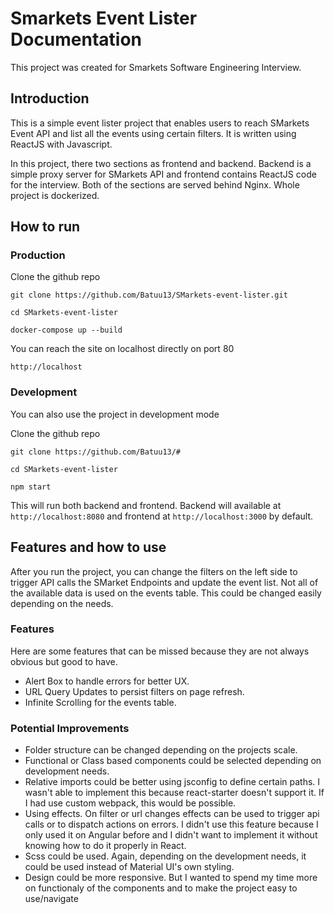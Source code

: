 # Smarkets Event Lister Documentation

This project was created for Smarkets Software Engineering Interview.

## Introduction
This is a simple event lister project that enables users to reach SMarkets Event API and list all the events using certain filters. It is written using ReactJS with Javascript.

In this project, there two sections as frontend and backend. Backend is a simple proxy server for SMarkets API and frontend contains ReactJS code for the interview. Both of the sections are served behind Nginx. Whole project is dockerized.

## How to run

### Production

Clone the github repo

`git clone https://github.com/Batuu13/SMarkets-event-lister.git`

`cd SMarkets-event-lister`

`docker-compose up --build`

You can reach the site on localhost directly on port 80

`http://localhost`

### Development

You can also use the project in development mode

Clone the github repo

`git clone https://github.com/Batuu13/#`

`cd SMarkets-event-lister`

`npm start`

This will run both backend and frontend. Backend will available at `http://localhost:8080` and frontend at `http://localhost:3000` by default.

## Features and how to use

After you run the project, you can change the filters on the left side to trigger API calls the SMarket Endpoints and update the event list. Not all of the available data is used on the events table. This could be changed easily depending on the needs.

### Features

Here are some features that can be missed because they are not always obvious but good to have.

* Alert Box to handle errors for better UX.
* URL Query Updates to persist filters on page refresh.
* Infinite Scrolling for the events table.

### Potential Improvements

* Folder structure can be changed depending on the projects scale.
* Functional or Class based components could be selected depending on development needs.
* Relative imports could be better using jsconfig to define certain paths. I wasn't able to implement this because react-starter doesn't support it. If I had use custom webpack, this would be possible.
* Using effects. On filter or url changes effects can be used to trigger api calls or to dispatch actions on errors. I didn't use this feature because I only used it on Angular before and I didn't want to implement it without knowing how to do it properly in React.
* Scss could be used. Again, depending on the development needs, it could be used instead of Material UI's own styling.
* Design could be more responsive. But I wanted to spend my time more on functionaly of the components and to make the project easy to use/navigate
